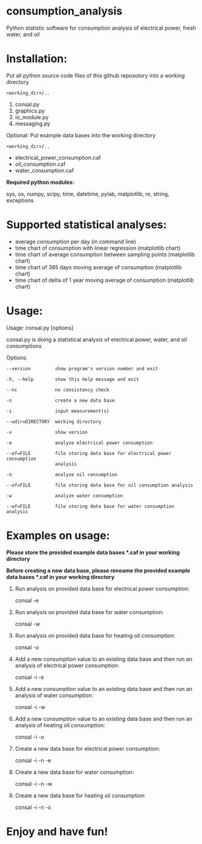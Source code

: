 # consumption_analysis


Python statistic software for consumption analysis of electrical power, fresh water, and oil

# Installation:


Put all python source code files of this github reposotory into a working directory

`<working_dir>/..`

1.  consal.py
1.  graphics.py
1.  io_module.py
1.  messaging.py

Optional: Put example data bases into the working directory


`<working_dir>/..`

*   electrical_power_consumption.caf
*   oil_consumption.caf
*   water_consumption.caf
             
**Required python modules:**

sys, os, numpy, scipy, time, datetime, pylab, matplotlib, re, string, exceptions


# Supported statistical analyses:


*  average consumption per day (in command line)
*  time chart of consumption with linear regression (matplotlib chart)
*  time chart of average consumption between sampling points  (matplotlib chart)
*  time chart of 365 days moving average of consumption  (matplotlib chart)
*  time chart of delta of 1 year moving average of consumption  (matplotlib chart)


# Usage:

Usage: consal.py [options]

consal.py is doing a statistical analysis of electrical power,  water, and oil
consumptions



Options:

    --version         show program's version number and exit
  
    -h, --help        show this help message and exit
  
    --nc              no consistency check
  
    -n                create a new data base
  
    -i                input measurement(s)
  
    --wdir=DIRECTORY  working directory
  
    -v                show version
  
    -e                analyze electrical power consumption
  
    --ef=FILE         file storing data base for electrical power consumption
                      analysis
                    
    -o                analyze oil consumption
  
    --of=FILE         file storing data base for oil consumption analysis
  
    -w                analyze water consumption
  
    --wf=FILE         file storing data base for water consumption analysis



# Examples on usage:

**Please store the provided example data bases \*.caf in your working directory**

**Before creating a new data base, please reneame the provided example data bases \*.caf in your working directory**


1. Run analysis on provided data base for electrical power consumption:

	consal -e


2. Run analysis on provided data base for water consumption:

	consal -w


3. Run analysis on provided data base for heating oil consumption:


	consal -o

4. Add a new consumption value to an existing data base and then run an analysis of electrical power consumption:

	consal -i -e

5. Add a new consumption value to an existing data base and then run an analysis of water consumption:

	consal -i -w


6. Add a new consumption value to an existing data base and then run an analysis of heating oil consumption:


	consal -i -o

7. Create a new data base for electrical power consumption:

	consal -i -n -e


8. Create a new data base for water consumption:

	consal -i -n -w

9. Create a new data base for heating oil consumption:

	consal -i -n -o



# Enjoy and have fun!












                                                                                                                               
                                                                                                                               
                                                                                                                               
                                                                                                                               
                                                                                                                               
                                                                                                                               
                                                                 
